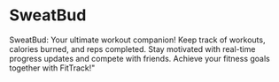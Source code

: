 # SweatBud
SweatBud: Your ultimate workout companion! Keep track of workouts, calories burned, and reps completed. Stay motivated with real-time progress updates and compete with friends. Achieve your fitness goals together with FitTrack!"
